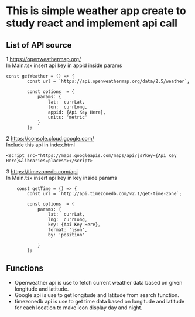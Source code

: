 # This is simple weather app create to study react and implement api call

## List of API source
1 https://openweathermap.org/ \
In  Main.tsx insert api key in appid inside params
```
const getWeather = () => {
        const url = `https://api.openweathermap.org/data/2.5/weather`;

        const options  = {
            params: {
                lat:  currLat,
                lon:  currLong,
                appid: {Api Key Here},
                units: 'metric'
            }
        };
```

2 https://console.cloud.google.com/ \
Include this api in index.html
```
<script src="https://maps.googleapis.com/maps/api/js?key={Api Key Here}&libraries=places"></script>
```
3 https://timezonedb.com/api \
In  Main.tsx insert api key in key inside params
```
    const getTime = () => {
        const url = `http://api.timezonedb.com/v2.1/get-time-zone`;

        const options  = {
            params: {
                lat:  currLat,
                lng:  currLong,
                key: {Api Key Here},
                format: 'json',
                by: 'position'
    
            }
        };
```

## Functions
- Openweather api is use to fetch current weather data based on given longitude and latitude. 
- Google api is use to get longitude and latitude from search function. 
- timezonedb api is use to get time data based on longitude and latitude for each location to make icon display day and night.
